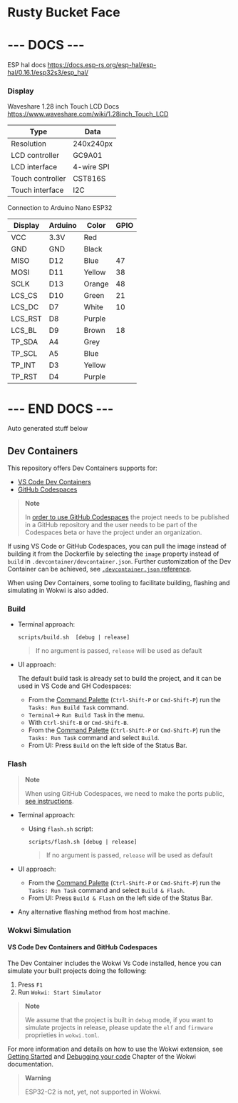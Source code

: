 # Rusty Bucket Face




# --- DOCS ---

ESP hal docs https://docs.esp-rs.org/esp-hal/esp-hal/0.16.1/esp32s3/esp_hal/


### Display

Waveshare 1.28 inch Touch LCD
Docs https://www.waveshare.com/wiki/1.28inch_Touch_LCD


| Type             | Data       |
| ---------------- | ---------- |
| Resolution       | 240x240px  |
| LCD controller   | GC9A01     |
| LCD interface    | 4-wire SPI |
| Touch controller | CST816S    |
| Touch interface  | I2C        |



Connection to Arduino Nano ESP32

| Display | Arduino | Color  | GPIO |
| ------- | ------- | ------ | ---- |
| VCC     | 3.3V    | Red    |      |
| GND     | GND     | Black  |      |
| MISO    | D12     | Blue   | 47   |
| MOSI    | D11     | Yellow | 38   |
| SCLK    | D13     | Orange | 48   |
| LCS_CS  | D10     | Green  | 21   |
| LCS_DC  | D7      | White  | 10   |
| LCS_RST | D8      | Purple |      |
| LCS_BL  | D9      | Brown  | 18   |
| TP_SDA  | A4      | Grey   |      |
| TP_SCL  | A5      | Blue   |      |
| TP_INT  | D3      | Yellow |      |
| TP_RST  | D4      | Purple |      |



# --- END DOCS ---
Auto generated stuff below

## Dev Containers
This repository offers Dev Containers supports for:
-  [VS Code Dev Containers](https://code.visualstudio.com/docs/remote/containers#_quick-start-open-an-existing-folder-in-a-container)
-  [GitHub Codespaces](https://docs.github.com/en/codespaces/developing-in-codespaces/creating-a-codespace)
> **Note**
>
> In [order to use GitHub Codespaces](https://github.com/features/codespaces#faq)
> the project needs to be published in a GitHub repository and the user needs
> to be part of the Codespaces beta or have the project under an organization.

If using VS Code or GitHub Codespaces, you can pull the image instead of building it
from the Dockerfile by selecting the `image` property instead of `build` in
`.devcontainer/devcontainer.json`. Further customization of the Dev Container can
be achieved, see [`.devcontainer.json` reference](https://code.visualstudio.com/docs/remote/devcontainerjson-reference).

When using Dev Containers, some tooling to facilitate building, flashing and
simulating in Wokwi is also added.
### Build
- Terminal approach:

    ```
    scripts/build.sh  [debug | release]
    ```
    > If no argument is passed, `release` will be used as default


-  UI approach:

    The default build task is already set to build the project, and it can be used
    in VS Code and GH Codespaces:
    - From the [Command Palette](https://code.visualstudio.com/docs/getstarted/userinterface#_command-palette) (`Ctrl-Shift-P` or `Cmd-Shift-P`) run the `Tasks: Run Build Task` command.
    - `Terminal`-> `Run Build Task` in the menu.
    - With `Ctrl-Shift-B` or `Cmd-Shift-B`.
    - From the [Command Palette](https://code.visualstudio.com/docs/getstarted/userinterface#_command-palette) (`Ctrl-Shift-P` or `Cmd-Shift-P`) run the `Tasks: Run Task` command and
    select `Build`.
    - From UI: Press `Build` on the left side of the Status Bar.

### Flash

> **Note**
>
> When using GitHub Codespaces, we need to make the ports
> public, [see instructions](https://docs.github.com/en/codespaces/developing-in-codespaces/forwarding-ports-in-your-codespace#sharing-a-port).

- Terminal approach:
  - Using `flash.sh` script:

    ```
    scripts/flash.sh [debug | release]
    ```
    > If no argument is passed, `release` will be used as default

- UI approach:
    - From the [Command Palette](https://code.visualstudio.com/docs/getstarted/userinterface#_command-palette) (`Ctrl-Shift-P` or `Cmd-Shift-P`) run the `Tasks: Run Task` command and
    select `Build & Flash`.
    - From UI: Press `Build & Flash` on the left side of the Status Bar.
- Any alternative flashing method from host machine.


### Wokwi Simulation

#### VS Code Dev Containers and GitHub Codespaces

The Dev Container includes the Wokwi Vs Code installed, hence you can simulate your built projects doing the following:
1. Press `F1`
2. Run `Wokwi: Start Simulator`

> **Note**
>
>  We assume that the project is built in `debug` mode, if you want to simulate projects in release, please update the `elf` and  `firmware` proprieties in `wokwi.toml`.

For more information and details on how to use the Wokwi extension, see [Getting Started] and [Debugging your code] Chapter of the Wokwi documentation.

[Getting Started]: https://docs.wokwi.com/vscode/getting-started
[Debugging your code]: https://docs.wokwi.com/vscode/debugging

> **Warning**
>
>  ESP32-C2 is not, yet, not supported in Wokwi.


